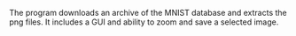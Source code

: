 The program downloads an archive of the MNIST database and extracts the png files. It includes a GUI and ability to zoom and save a selected image.
